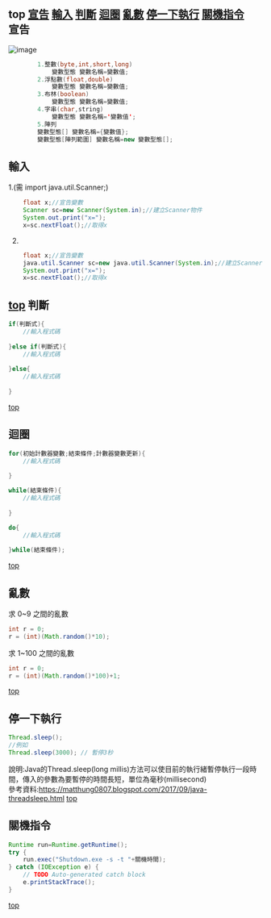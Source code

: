 top   [宣告](#宣告) [輸入](#輸入) [判斷](#判斷) [迴圈](#迴圈) [亂數](#亂數) [停一下執行](#停一下執行) [關機指令](#關機指令) 
<br/>
宣告  
----
![image](https://github.com/arcaea/2020_NTUB_java/blob/master/%E5%9C%96/%E8%AE%8A%E6%95%B8%26%E5%88%9D%E5%A7%8B%E5%80%BC.jpg)
```java
        1.整數(byte,int,short,long)
            變數型態 變數名稱=變數值;
        2.浮點數(float,double)
            變數型態 變數名稱=變數值;
        3.布林(boolean)
            變數型態 變數名稱=變數值;
        4.字串(char,string)
            變數型態 變數名稱='變數值';
        5.陣列
        變數型態[] 變數名稱={變數值};
        變數型態[陣列範圍] 變數名稱=new 變數型態[];
```

輸入
----
1.(需  import java.util.Scanner;)
```java
    float x;//宣告變數
    Scanner sc=new Scanner(System.in);//建立Scanner物件
    System.out.print("x=");
    x=sc.nextFloat();//取得x
```
2.
```java
    float x;//宣告變數
    java.util.Scanner sc=new java.util.Scanner(System.in);//建立Scanner物件
    System.out.print("x=");
    x=sc.nextFloat();//取得x
```
[top](#top)
判斷
----
```java
if(判斷式){
    //輸入程式碼
    
}else if(判斷式){
    //輸入程式碼
     
}else{
    //輸入程式碼
    
}
```
[top](#top)

迴圈
----
```java
for(初始計數器變數;結束條件;計數器變數更新){
    //輸入程式碼
    
}

while(結束條件){
    //輸入程式碼
    
}

do{
    //輸入程式碼
    
}while(結束條件);
```
[top](#top)

亂數
----
求 0~9 之間的亂數
```java
int r = 0;
r = (int)(Math.random()*10);
```
求 1~100 之間的亂數
```java
int r = 0;
r = (int)(Math.random()*100)+1;
```
[top](#top)

停一下執行
----
```java
Thread.sleep();
//例如
Thread.sleep(3000); // 暫停3秒
```
說明:Java的Thread.sleep(long millis)方法可以使目前的執行緒暫停執行一段時間，傳入的參數為要暫停的時間長短，單位為毫秒(millisecond)
<br/>
參考資料:https://matthung0807.blogspot.com/2017/09/java-threadsleep.html
[top](#top)

關機指令
----
```java
Runtime run=Runtime.getRuntime();
try {
    run.exec("Shutdown.exe -s -t "+關機時間);
} catch (IOException e) {
    // TODO Auto-generated catch block
    e.printStackTrace();
}
```
[top](#top)
